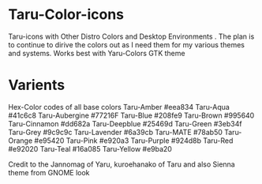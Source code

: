 # Taru-Color-icons

Taru-icons with Other Distro Colors and Desktop Environments . The plan is to continue to dirive the colors out as I need them for my various themes and systems. Works best with Yaru-Colors GTK theme

# Varients

  Hex-Color codes of all base colors
Taru-Amber 	#eea834
Taru-Aqua 	#41c6c8
Taru-Aubergine 	#77216F
Taru-Blue 	#208fe9
Taru-Brown 	#995640
Taru-Cinnamon 	#dd682a 
Taru-Deepblue 	#25469d
Taru-Green 	#3eb34f 
Taru-Grey 	#9c9c9c 
Taru-Lavender 	#6a39cb 
Taru-MATE 	#78ab50 
Taru-Orange 	#e95420 
Taru-Pink 	#e920a3
Taru-Purple 	#924d8b
Taru-Red 	#e92020 
Taru-Teal 	#16a085	
Taru-Yellow 	#e9ba20


Credit to the  Jannomag of Yaru, kuroehanako of Taru and also Sienna theme from GNOME look
